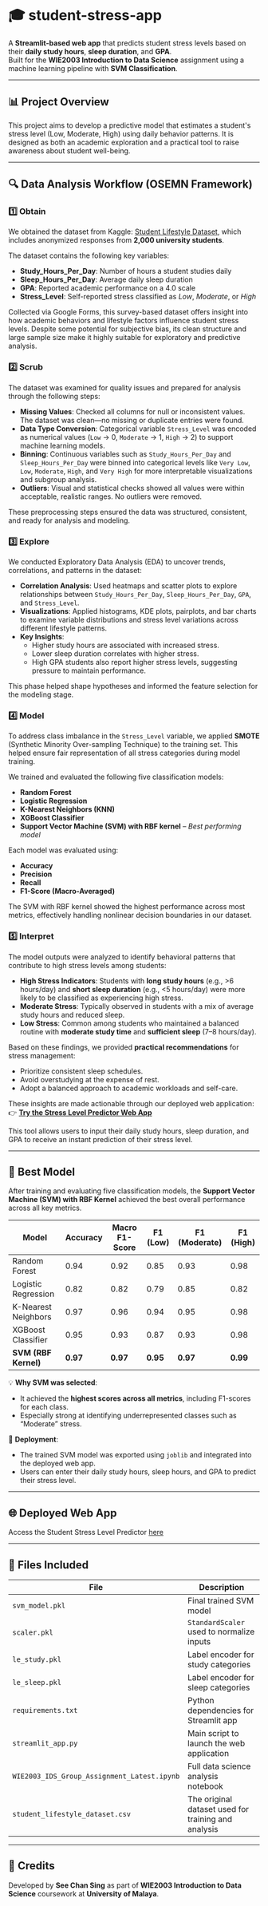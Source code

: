 # 🎓 student-stress-app

A **Streamlit-based web app** that predicts student stress levels based on their **daily study hours**, **sleep duration**, and **GPA**.  
Built for the **WIE2003 Introduction to Data Science** assignment using a machine learning pipeline with **SVM Classification**.

---

## 📊 Project Overview

This project aims to develop a predictive model that estimates a student's stress level (Low, Moderate, High) using daily behavior patterns. It is designed as both an academic exploration and a practical tool to raise awareness about student well-being.

---

## 🔍 Data Analysis Workflow (OSEMN Framework)

### 1️⃣ **Obtain**
We obtained the dataset from Kaggle: [Student Lifestyle Dataset](https://www.kaggle.com/datasets/steve1215rogg/student-lifestyle-dataset), which includes anonymized responses from **2,000 university students**.

The dataset contains the following key variables:

- **Study_Hours_Per_Day**: Number of hours a student studies daily  
- **Sleep_Hours_Per_Day**: Average daily sleep duration  
- **GPA**: Reported academic performance on a 4.0 scale  
- **Stress_Level**: Self-reported stress classified as *Low*, *Moderate*, or *High*

Collected via Google Forms, this survey-based dataset offers insight into how academic behaviors and lifestyle factors influence student stress levels. Despite some potential for subjective bias, its clean structure and large sample size make it highly suitable for exploratory and predictive analysis.

### 2️⃣ **Scrub**
The dataset was examined for quality issues and prepared for analysis through the following steps:

- **Missing Values**: Checked all columns for null or inconsistent values. The dataset was clean—no missing or duplicate entries were found.
- **Data Type Conversion**: Categorical variable `Stress_Level` was encoded as numerical values (`Low` → 0, `Moderate` → 1, `High` → 2) to support machine learning models.
- **Binning**: Continuous variables such as `Study_Hours_Per_Day` and `Sleep_Hours_Per_Day` were binned into categorical levels like `Very Low`, `Low`, `Moderate`, `High`, and `Very High` for more interpretable visualizations and subgroup analysis.
- **Outliers**: Visual and statistical checks showed all values were within acceptable, realistic ranges. No outliers were removed.

These preprocessing steps ensured the data was structured, consistent, and ready for analysis and modeling.

### 3️⃣ **Explore**
We conducted Exploratory Data Analysis (EDA) to uncover trends, correlations, and patterns in the dataset:

- **Correlation Analysis**: Used heatmaps and scatter plots to explore relationships between `Study_Hours_Per_Day`, `Sleep_Hours_Per_Day`, `GPA`, and `Stress_Level`.
- **Visualizations**: Applied histograms, KDE plots, pairplots, and bar charts to examine variable distributions and stress level variations across different lifestyle patterns.
- **Key Insights**:
  - Higher study hours are associated with increased stress.
  - Lower sleep duration correlates with higher stress.
  - High GPA students also report higher stress levels, suggesting pressure to maintain performance.

This phase helped shape hypotheses and informed the feature selection for the modeling stage.

### 4️⃣ **Model**
To address class imbalance in the `Stress_Level` variable, we applied **SMOTE** (Synthetic Minority Over-sampling Technique) to the training set. This helped ensure fair representation of all stress categories during model training.

We trained and evaluated the following five classification models:

- **Random Forest**
- **Logistic Regression**
- **K-Nearest Neighbors (KNN)**
- **XGBoost Classifier**
- **Support Vector Machine (SVM) with RBF kernel** – *Best performing model*

Each model was evaluated using:
- **Accuracy**
- **Precision**
- **Recall**
- **F1-Score (Macro-Averaged)**

The SVM with RBF kernel showed the highest performance across most metrics, effectively handling nonlinear decision boundaries in our dataset.

### 5️⃣ **Interpret**
The model outputs were analyzed to identify behavioral patterns that contribute to high stress levels among students:

- **High Stress Indicators**: Students with **long study hours** (e.g., >6 hours/day) and **short sleep duration** (e.g., <5 hours/day) were more likely to be classified as experiencing high stress.
- **Moderate Stress**: Typically observed in students with a mix of average study hours and reduced sleep.
- **Low Stress**: Common among students who maintained a balanced routine with **moderate study time** and **sufficient sleep** (7–8 hours/day).

Based on these findings, we provided **practical recommendations** for stress management:
- Prioritize consistent sleep schedules.
- Avoid overstudying at the expense of rest.
- Adopt a balanced approach to academic workloads and self-care.

These insights are made actionable through our deployed web application:  
👉 **[Try the Stress Level Predictor Web App](https://your-streamlit-app-link.streamlit.app/)**

This tool allows users to input their daily study hours, sleep duration, and GPA to receive an instant prediction of their stress level.

---

## 🧠 Best Model

After training and evaluating five classification models, the **Support Vector Machine (SVM) with RBF Kernel** achieved the best overall performance across all key metrics.

| Model                 | Accuracy | Macro F1-Score | F1 (Low) | F1 (Moderate) | F1 (High) |
|----------------------|----------|----------------|----------|----------------|-----------|
| Random Forest        | 0.94     | 0.92           | 0.85     | 0.93           | 0.98      |
| Logistic Regression  | 0.82     | 0.82           | 0.79     | 0.85           | 0.82      |
| K-Nearest Neighbors  | 0.97     | 0.96           | 0.94     | 0.95           | 0.98      |
| XGBoost Classifier   | 0.95     | 0.93           | 0.87     | 0.93           | 0.98      |
| **SVM (RBF Kernel)** | **0.97** | **0.97**       | **0.95** | **0.97**       | **0.99**  |

💡 **Why SVM was selected**:
- It achieved the **highest scores across all metrics**, including F1-scores for each class.
- Especially strong at identifying underrepresented classes such as “Moderate” stress.

🧪 **Deployment**:
- The trained SVM model was exported using `joblib` and integrated into the deployed web app.
- Users can enter their daily study hours, sleep hours, and GPA to predict their stress level.
---

## 🌐 Deployed Web App

Access the Student Stress Level Predictor [here](https://student-stress-app-vngkjyolzxxx7kqtbeuztr.streamlit.app)

---

## 📁 Files Included

| File                              | Description                                        |
|-----------------------------------|----------------------------------------------------|
| `svm_model.pkl`                   | Final trained SVM model                            |
| `scaler.pkl`                      | `StandardScaler` used to normalize inputs          |
| `le_study.pkl`                    | Label encoder for study categories                 |
| `le_sleep.pkl`                    | Label encoder for sleep categories                 |
| `requirements.txt`               | Python dependencies for Streamlit app              |
| `streamlit_app.py`               | Main script to launch the web application          |
| `WIE2003_IDS_Group_Assignment_Latest.ipynb` | Full data science analysis notebook       |
| `student_lifestyle_dataset.csv`  | The original dataset used for training and analysis |

---

## 📢 Credits

Developed by **See Chan Sing** as part of **WIE2003 Introduction to Data Science** coursework at **University of Malaya**.
